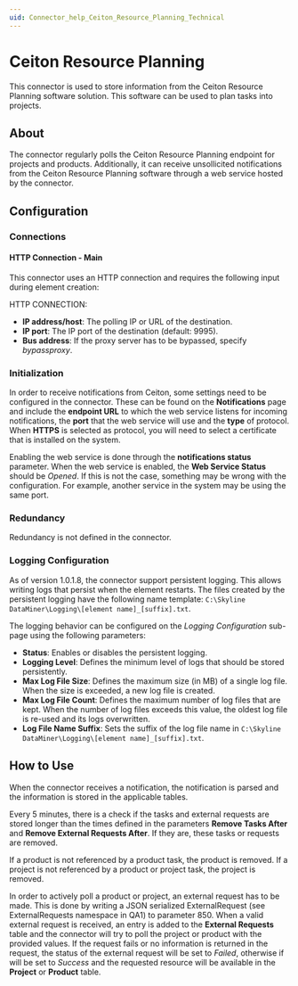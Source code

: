 ```yaml
---
uid: Connector_help_Ceiton_Resource_Planning_Technical
---
```


# Ceiton Resource Planning

This connector is used to store information from the Ceiton Resource Planning software solution. This software can be used to plan tasks into projects.

## About

The connector regularly polls the Ceiton Resource Planning endpoint for projects and products.
Additionally, it can receive unsollicited notifications from the Ceiton Resource Planning software through a web service hosted by the connector.

## Configuration

### Connections

#### HTTP Connection - Main

This connector uses an HTTP connection and requires the following input during element creation:

HTTP CONNECTION:

- **IP address/host**: The polling IP or URL of the destination.
- **IP port**: The IP port of the destination (default: 9995).
- **Bus address**: If the proxy server has to be bypassed, specify *bypassproxy*.

### Initialization

In order to receive notifications from Ceiton, some settings need to be configured in the connector. These can be found on the **Notifications** page and include the **endpoint URL** to which the web service listens for incoming notifications, the **port** that the web service will use and the **type** of protocol. When **HTTPS** is selected as protocol, you will need to select a certificate that is installed on the system.

Enabling the web service is done through the **notifications status** parameter. When the web service is enabled, the **Web Service Status** should be *Opened*. If this is not the case, something may be wrong with the configuration. For example, another service in the system may be using the same port.

### Redundancy

Redundancy is not defined in the connector.

### Logging Configuration

As of version 1.0.1.8, the connector support persistent logging. This allows writing logs that persist when the element restarts.
The files created by the persistent logging have the following name template: `C:\Skyline DataMiner\Logging\[element name]_[suffix].txt`.

The logging behavior can be configured on the *Logging Configuration* sub-page using the following parameters:

- **Status**: Enables or disables the persistent logging.
- **Logging Level**: Defines the minimum level of logs that should be stored persistently.
- **Max Log File Size**: Defines the maximum size (in MB) of a single log file. When the size is exceeded, a new log file is created.
- **Max Log File Count**: Defines the maximum number of log files that are kept. When the number of log files exceeds this value, the oldest log file is re-used and its logs overwritten.
- **Log File Name Suffix**: Sets the suffix of the log file name in `C:\Skyline DataMiner\Logging\[element name]_[suffix].txt`.

## How to Use

When the connector receives a notification, the notification is parsed and the information is stored in the applicable tables.

Every 5 minutes, there is a check if the tasks and external requests are stored longer than the times defined in the parameters **Remove Tasks After** and **Remove External Requests After**. If they are, these tasks or requests are removed.

If a product is not referenced by a product task, the product is removed. If a project is not referenced by a product or project task, the project is removed.

In order to actively poll a product or project, an external request has to be made. This is done by writing a JSON serialized ExternalRequest (see ExternalRequests namespace in QA1) to parameter 850. When a valid external request is received, an entry is added to the **External Requests** table and the connector will try to poll the project or product with the provided values. If the request fails or no information is returned in the request, the status of the external request will be set to *Failed*, otherwise if will be set to *Success* and the requested resource will be available in the **Project** or **Product** table.
